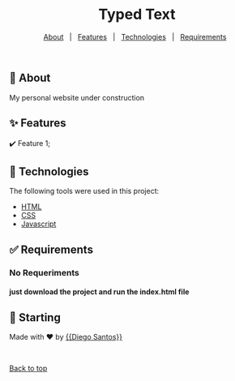 <div align="center" id="top"> 

  &#xa0;

</div>

<h1 align="center">Typed Text</h1>

<p align="center">

  <!-- <img alt="Github issues" src="https://img.shields.io/github/issues/{{odiegosantos}}/calido?color=56BEB8" /> -->

  <!-- <img alt="Github forks" src="https://img.shields.io/github/forks/{{odiegosantos}}/calido?color=56BEB8" /> -->

  <!-- <img alt="Github stars" src="https://img.shields.io/github/stars/{{odiegosantos}}/calido?color=56BEB8" /> -->
</p>

<!-- Status -->

<!-- <h4 align="center"> 
 Typed Text 🚀 
</h4> 

<hr> -->

<p align="center">
  <a href="#dart-about">About</a> &#xa0; | &#xa0; 
  <a href="#sparkles-features">Features</a> &#xa0; | &#xa0;
  <a href="#rocket-technologies">Technologies</a> &#xa0; | &#xa0;
  <a href="#white_check_mark-requirements">Requirements</a> &#xa0;
</p>

<br>

## :dart: About ##

My personal website under construction

## :sparkles: Features ##

:heavy_check_mark: Feature 1;

## :rocket: Technologies ##

The following tools were used in this project:

- [HTML](https://www.w3.org/standards/webdesign/htmlcss)
- [CSS](https://www.w3.org/standards/webdesign/htmlcss)
- [Javascript](https://developer.mozilla.org/pt-BR/docs/Web/JavaScript)

## :white_check_mark: Requirements ##

### No Requeriments
#### just download the project and run the index.html file

## :checkered_flag: Starting ##

Made with :heart: by <a href="https://github.com/{{odiegosantos}}" target="_blank">{{Diego Santos}}</a>

&#xa0;

<a href="#top">Back to top</a>
